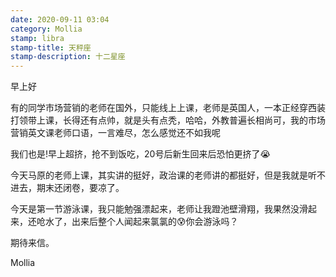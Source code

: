 ```yaml
---
date: 2020-09-11 03:04
category: Mollia
stamp: libra
stamp-title: 天秤座
stamp-description: 十二星座
---
```


<p>
早上好

有的同学市场营销的老师在国外，只能线上上课，老师是英国人，一本正经穿西装打领带上课，长得还有点帅，就是头有点秃，哈哈，外教普遍长相尚可，我的市场营销英文课老师口语，一言难尽，怎么感觉还不如我呢

我们也是!早上超挤，抢不到饭吃，20号后新生回来后恐怕更挤了😭

今天马原的老师上课，其实讲的挺好，政治课的老师讲的都挺好，但是我就是听不进去，期末还闭卷，要凉了。

今天是第一节游泳课，我只能勉强漂起来，老师让我蹬池壁滑翔，我果然没滑起来，还呛水了，出来后整个人闻起来氯氯的😰你会游泳吗？

期待来信。

Mollia 
</p>